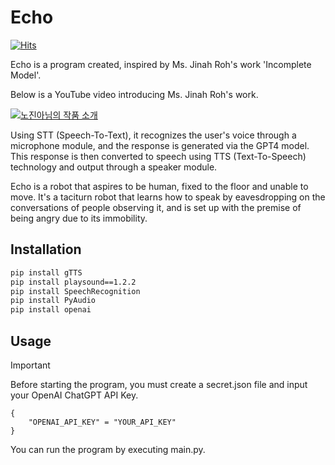 # Echo
[![Hits](https://hits.seeyoufarm.com/api/count/incr/badge.svg?url=https%3A%2F%2Fgithub.com%2Fy2hscmtk%2FEcho&count_bg=%2300D5FF&title_bg=%23555555&icon=&icon_color=%23E7E7E7&title=hits&edge_flat=false)](https://hits.seeyoufarm.com)

Echo is a program created, inspired by Ms. Jinah Roh's work 'Incomplete Model'.

Below is a YouTube video introducing Ms. Jinah Roh's work.

[![노진아님의 작품 소개](http://img.youtube.com/vi/uTCa5I9LwNc/maxresdefault.jpg)](http://www.youtube.com/watch?v=uTCa5I9LwNc)

Using STT (Speech-To-Text), it recognizes the user's voice through a microphone module, and the response is generated via the GPT4 model. This response is then converted to speech using TTS (Text-To-Speech) technology and output through a speaker module.

Echo is a robot that aspires to be human, fixed to the floor and unable to move. It's a taciturn robot that learns how to speak by eavesdropping on the conversations of people observing it, and is set up with the premise of being angry due to its immobility.

## Installation

```sh
pip install gTTS
pip install playsound==1.2.2
pip install SpeechRecognition
pip install PyAudio
pip install openai
```

## Usage

> [!IMPORTANT]
> Before starting the program, you must create a secret.json file and input your OpenAI ChatGPT API Key.
```
{
    "OPENAI_API_KEY" = "YOUR_API_KEY"
}
```
You can run the program by executing main.py.

